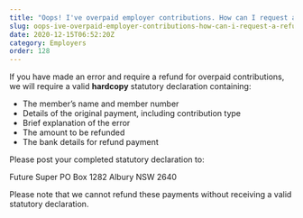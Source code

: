```yaml
---
title: "Oops! I've overpaid employer contributions. How can I request a refund?"
slug: oops-ive-overpaid-employer-contributions-how-can-i-request-a-refund
date: 2020-12-15T06:52:20Z
category: Employers
order: 128
---
```


If you have made an error and require a refund for overpaid contributions, we will require a valid **hardcopy** statutory declaration containing:

- The member’s name and member number
- Details of the original payment, including contribution type
- Brief explanation of the error
- The amount to be refunded
- The bank details for refund payment

Please post your completed statutory declaration to:

Future Super
PO Box 1282
Albury NSW 2640

Please note that we cannot refund these payments without receiving a valid statutory declaration.
